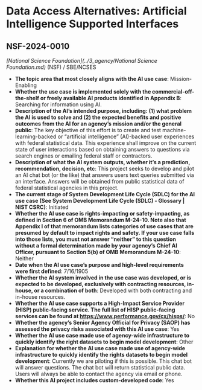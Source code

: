 # Data Access Alternatives: Artificial Intelligence Supported Interfaces
## NSF-2024-0010
_[National Science Foundation](../3_agency/National Science Foundation.md)_ (NSF) / SBE/NCSES


+ **The topic area that most closely aligns with the AI use case**: Mission-Enabling
+ **Whether the use case is implemented solely with the commercial-off-the-shelf or freely available AI products identified in Appendix B**: Searching for information using AI.
+ **Description of the AI’s intended purpose, including: (1) what problem the AI is used to solve and (2) the expected benefits and positive outcomes from the AI for an agency’s mission and/or the general public**: The key objective of this effort is to create and test machine-learning-backed or “artificial intelligence” (AI)-backed user experiences with federal statistical data. This experience shall improve on the current state of user interactions based on obtaining answers to questions via search engines or emailing federal staff or contractors.
+ **Description of what the AI system outputs, whether it’s a prediction, recommendation, decision, etc**: This project seeks to develop and pilot an AI chat bot (or the like) that answers users text queries submitted via an interface. Answers will be obtained from public statistical data of federal statistical agencies in this project.
+ **The current stage of System Development Life Cycle (SDLC) for the AI use case (See System Development Life Cycle (SDLC) - Glossary | NIST CSRC)**: Initiated
+ **Whether the AI use case is rights-impacting or safety-impacting, as defined in Section 6 of OMB Memorandum M-24-10. Note also that Appendix I of that memorandum lists categories of use cases that are presumed by default to impact rights and safety. If your use case falls into those lists, you must not answer “neither” to this question without a formal determination made by your agency’s Chief AI Officer, pursuant to Section 5(b) of OMB Memorandum M-24-10**: Neither
+ **Date when the AI use case’s purpose and high-level requirements were first defined**: 7/16/1905
+ **Whether the AI system involved in the use case was developed, or is expected to be developed, exclusively with contracting resources, in-house, or a combination of both**: Developed with both contracting and in-house resources.
+ **Whether the AI use case supports a High-Impact Service Provider (HISP) public-facing service. The full list of HISP public-facing services can be found at https://www.performance.gov/cx/hisps/**: No
+ **Whether the agency’s Senior Agency Official for Privacy (SAOP) has assessed the privacy risks associated with this AI use case**: Yes
+ **Whether the AI use case made use of agency-wide infrastructure to quickly identify the right datasets to begin model development**: Other
+ **Explanation for whether the AI use case made use of agency-wide infrastructure to quickly identify the rights datasets to begin model development**: Currently we are piloting if this is possible. This chat bot will answer questions. The chat bot will return statistical public data.  Users will always be able to contact the agency via email or phone.
+ **Whether this AI project includes custom-developed code**: Yes